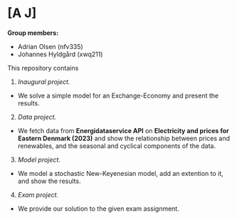 # \[A J\]

**Group members:**
- Adrian Olsen (nfv335)
- Johannes Hyldgård (xwq211)

This repository contains  
1. *Inaugural project.*
- We solve a simple model for an Exchange-Economy and present the results.

2. *Data project.*
- We fetch data from **Energidataservice API** on **Electricity and prices for Eastern Denmark (2023)** and show the relationship between prices and renewables, and the seasonal and cyclical components of the data.
   
3. *Model project.*
- We model a stochastic New-Keyenesian model, add an extention to it, and show the results.

4. *Exam project.*
- We provide our solution to the given exam assignment.
